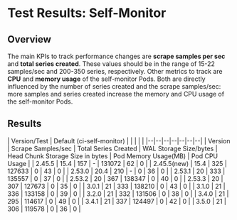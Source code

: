 # Test Results: Self-Monitor

## Overview

The main KPIs to track performance changes are **scrape samples per sec** and **total series created**. These values
should be in the range of 15-22 samples/sec and 200-350 series, respectively.
Other metrics to track are **CPU** and **memory usage** of the self-monitor Pods. Both are directly influenced by the
number of series created and the scrape samples/sec: more samples and series created increase the memory and CPU usage
of the self-monitor Pods.

## Results

| Version/Test | Default (ci-self-monitor) | | | | |
|--|--|--|--|--|--|--|
| Version | Scrape Samples/sec | Total Series Created | WAL Storage Size/bytes | Head Chunk Storage Size in bytes | Pod Memory Usage(MB) | Pod CPU Usage |
| 2.45.5 | 15.4 | 157 | - | 131072 | 62 | 0 |
| 2.45.5(new) | 15.4 | 325 | 127633 | 0 | 43 | 0 |
| 2.53.0 | 20.4 | 210 | - | 0 | 36 | 0 |
| 2.53.1 | 20 | 333 | 135557 | 0 | 37 | 0 |
| 2.53.2 | 20 | 367 | 138347 | 0 | 40 | 0 |
| 2.53.3 | 20 | 307 | 127673 | 0 | 35 | 0 |
| 3.0.1 | 21 | 333 | 138210 | 0 | 43 | 0 |
| 3.1.0 | 21 | 336 | 133158 | 0 | 39 | 0 |
| 3.2.0 | 21 | 332 | 131506 | 0 | 38 | 0 |
| 3.4.0 | 21 | 295 | 114617 | 0 | 49 | 0 |
| 3.4.1 | 21 | 337 | 124497 | 0 | 42 | 0 |
| 3.5.0 | 21 | 306 | 119578 | 0 | 36 | 0 |
